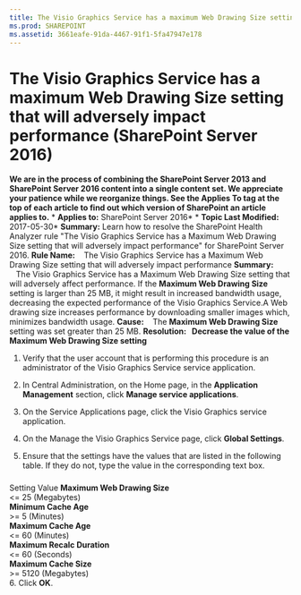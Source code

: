 ```yaml
---
title: The Visio Graphics Service has a maximum Web Drawing Size setting that will adversely impact performance (SharePoint Server 2016)
ms.prod: SHAREPOINT
ms.assetid: 3661eafe-91da-4467-91f1-5fa47947e178
---
```



# The Visio Graphics Service has a maximum Web Drawing Size setting that will adversely impact performance (SharePoint Server 2016)
 **We are in the process of combining the SharePoint Server 2013 and SharePoint Server 2016 content into a single content set. We appreciate your patience while we reorganize things. See the Applies To tag at the top of each article to find out which version of SharePoint an article applies to.** * **Applies to:** SharePoint Server 2016*  * **Topic Last Modified:** 2017-05-30* **Summary:** Learn how to resolve the SharePoint Health Analyzer rule "The Visio Graphics Service has a Maximum Web Drawing Size setting that will adversely impact performance" for SharePoint Server 2016. **Rule Name:**    The Visio Graphics Service has a Maximum Web Drawing Size setting that will adversely impact performance **Summary:**    The Visio Graphics Service has a Maximum Web Drawing Size setting that will adversely affect performance. If the **Maximum Web Drawing Size** setting is larger than 25 MB, it might result in increased bandwidth usage, decreasing the expected performance of the Visio Graphics Service.A Web drawing size increases performance by downloading smaller images which, minimizes bandwidth usage. **Cause:**    The **Maximum Web Drawing Size** setting was set greater than 25 MB. **Resolution:   Decrease the value of the Maximum Web Drawing Size setting**
1. Verify that the user account that is performing this procedure is an administrator of the Visio Graphics Service service application. 
    
  
2. In Central Administration, on the Home page, in the **Application Management** section, click **Manage service applications**.
    
  
3. On the Service Applications page, click the Visio Graphics service application.
    
  
4. On the Manage the Visio Graphics Service page, click **Global Settings**.
    
  
5. Ensure that the settings have the values that are listed in the following table. If they do not, type the value in the corresponding text box.
    
### 

Setting Value **Maximum Web Drawing Size** <br/> <= 25 (Megabytes)  <br/> **Minimum Cache Age** <br/> >= 5 (Minutes)  <br/> **Maximum Cache Age** <br/> <= 60 (Minutes)  <br/> **Maximum Recalc Duration** <br/> <= 60 (Seconds)  <br/> **Maximum Cache Size** <br/> >= 5120 (Megabytes)  <br/> 6. Click **OK**.
    
  

